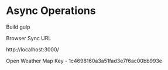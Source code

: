 # Async Operations 

Build 
gulp 

Browser Sync URL 

http://localhost:3000/


Open Weather Map Key - 1c4698160a3a51fad3e7f6ac00bb993e